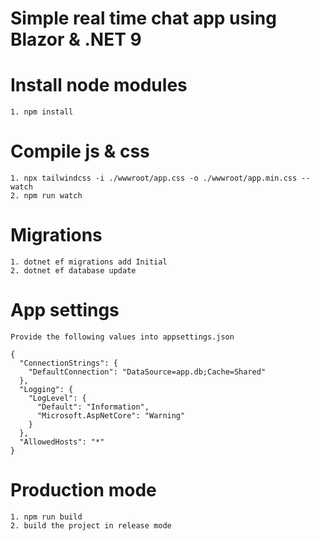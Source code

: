 # Simple real time chat app using Blazor & .NET 9 

# Install node modules
```
1. npm install
```

# Compile js & css
```
1. npx tailwindcss -i ./wwwroot/app.css -o ./wwwroot/app.min.css --watch
2. npm run watch
```

# Migrations
```
1. dotnet ef migrations add Initial
2. dotnet ef database update
```

# App settings
```
Provide the following values into appsettings.json

{
  "ConnectionStrings": {
    "DefaultConnection": "DataSource=app.db;Cache=Shared"
  },
  "Logging": {
    "LogLevel": {
      "Default": "Information",
      "Microsoft.AspNetCore": "Warning"
    }
  },
  "AllowedHosts": "*"
}
```

# Production mode
```
1. npm run build
2. build the project in release mode
```